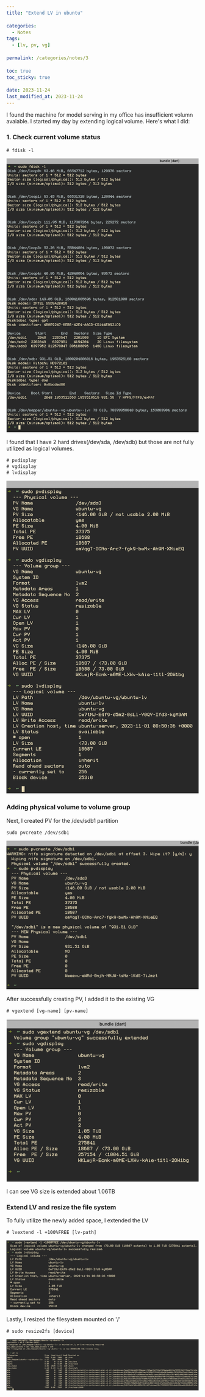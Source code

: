 ```yaml
---
title: "Extend LV in ubuntu"

categories:
  - Notes
tags:
  - [lv, pv, vg]

permalink: /categories/notes/3

toc: true
toc_sticky: true

date: 2023-11-24
last_modified_at: 2023-11-24
---
```


I found the machine for model serving in my office has insufficient volumn avaiable. I started my day by extending logical volume.
Here's what I did:

### 1. Check current volume status

```shell
# fdisk -l
```

![img](/assets/images/posts_img/notes/3/image.png)

I found that I have 2 hard drives(/dev/sda, /dev/sdb) but those are not fully utilized as logical volumes.

```shell
# pvdisplay
# vgdisplay
# lvdisplay
```

![img](/assets/images/posts_img/notes/3/image-1.png)

### Adding physical volume to volume group

Next, I created PV for the /dev/sdb1 partition

```shell
sudo pvcreate /dev/sdb1
```

![img](/assets/images/posts_img/notes/3/image-2.png)

After successfully creating PV, I added it to the existing VG

```shell
# vgextend [vg-name] [pv-name]
```

![img](/assets/images/posts_img/notes/3/image-3.png)

I can see VG size is extended about 1.06TB

### Extend LV and resize the file system

To fully utilize the newly added space, I extended the LV
```shell
# lvextend -l +100%FREE [lv-path]
```
![img](/assets/images/posts_img/notes/3/image-4.png)

Lastly, I resized the filesystem mounted on '/'

```shell
# sudo resize2fs [device]
```
![img](/assets/images/posts_img/notes/3/image-5.png)
